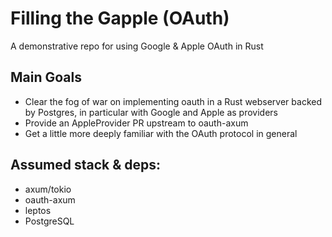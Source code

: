 # Filling the Gapple (OAuth)

A demonstrative repo for using Google & Apple OAuth in Rust

## Main Goals

- Clear the fog of war on implementing oauth in a Rust webserver backed by Postgres, in particular with Google and Apple as providers
- Provide an AppleProvider PR upstream to oauth-axum
- Get a little more deeply familiar with the OAuth protocol in general

## Assumed stack & deps:

- axum/tokio
- oauth-axum
- leptos
- PostgreSQL
